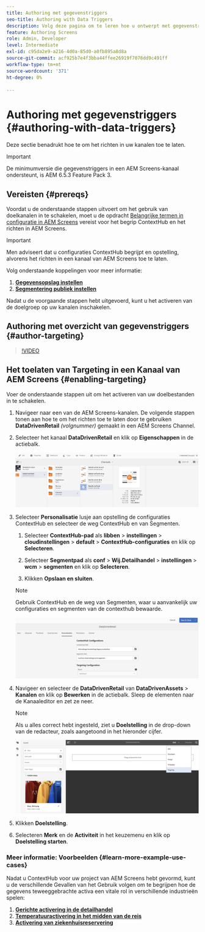 ```yaml
---
title: Authoring met gegevenstriggers
seo-title: Authoring with Data Triggers
description: Volg deze pagina om te leren hoe u ontwerpt met gegevenstriggers.
feature: Authoring Screens
role: Admin, Developer
level: Intermediate
exl-id: c95da2e9-a216-4d0a-85d0-a0fb895a8d8a
source-git-commit: acf925b7e4f3bba44ffee26919f7078dd9c491ff
workflow-type: tm+mt
source-wordcount: '371'
ht-degree: 0%

---
```


# Authoring met gegevenstriggers {#authoring-with-data-triggers}

Deze sectie benadrukt hoe te om het richten in uw kanalen toe te laten.

>[!IMPORTANT]
>
>De minimumversie die gegevenstriggers in een AEM Screens-kanaal ondersteunt, is AEM 6.5.3 Feature Pack 3.

## Vereisten {#prereqs}

Voordat u de onderstaande stappen uitvoert om het gebruik van doelkanalen in te schakelen, moet u de opdracht [Belangrijke termen in configuratie in AEM Screens](configuring-context-hub.md) vereist voor het begrip ContextHub en het richten in AEM Screens.

>[!IMPORTANT]
>
>Men adviseert dat u configuraties ContextHub begrijpt en opstelling, alvorens het richten in een kanaal van AEM Screens toe te laten.

Volg onderstaande koppelingen voor meer informatie:

1. **[Gegevensopslag instellen](configuring-context-hub.md)**
1. **[Segmentering publiek instellen](configuring-context-hub.md)**

Nadat u de voorgaande stappen hebt uitgevoerd, kunt u het activeren van de doelgroep op uw kanalen inschakelen.

## Authoring met overzicht van gegevenstriggers {#author-targeting}

>[!VIDEO](https://video.tv.adobe.com/v/31921)

## Het toelaten van Targeting in een Kanaal van AEM Screens {#enabling-targeting}

Voer de onderstaande stappen uit om het activeren van uw doelbestanden in te schakelen.

1. Navigeer naar een van de AEM Screens-kanalen. De volgende stappen tonen aan hoe te om het richten toe te laten door te gebruiken **DataDrivenRetail** *(volgnummer)* gemaakt in een AEM Screens Channel.

1. Selecteer het kanaal **DataDrivenRetail** en klik op **Eigenschappen** in de actiebalk.

   ![screen_shot_2019-05-01at4332pm](assets/screen_shot_2019-05-01at43332pm.png)

1. Selecteer **Personalisatie** lusje aan opstelling de configuraties ContextHub en selecteer de weg ContextHub en van Segmenten.

   1. Selecteer **ContextHub-pad** als **libben** > **instellingen** > **cloudinstellingen** > **default** > **ContextHub-configuraties** en klik op **Selecteren**.

   1. Selecteer **Segmentpad** als **conf** > **Wij.Detailhandel** > **instellingen** > **wcm** > **segmenten** en klik op **Selecteren**.

   1. Klikken **Opslaan en sluiten**.
   >[!NOTE]
   >
   >Gebruik ContextHub en de weg van Segmenten, waar u aanvankelijk uw configuraties en segmenten van de contexthub bewaarde.

   ![screen_shot_2019-05-01at44030pm](assets/screen_shot_2019-05-01at44030pm.png)

1. Navigeer en selecteer de **DataDrivenRetail** van **DataDrivenAssets** > **Kanalen** en klik op **Bewerken** in de actiebalk. Sleep de elementen naar de Kanaaleditor en zet ze neer.

   >[!NOTE]
   >
   >Als u alles correct hebt ingesteld, ziet u **Doelstelling** in de drop-down van de redacteur, zoals aangetoond in het hieronder cijfer.

   ![screen_shot_2019-05-01at44231pm](assets/screen_shot_2019-05-01at44231pm.png)

1. Klikken **Doelstelling**.

1. Selecteren **Merk** en de **Activiteit** in het keuzemenu en klik op **Doelstelling starten**.

### Meer informatie: Voorbeelden {#learn-more-example-use-cases}

Nadat u ContextHub voor uw project van AEM Screens hebt gevormd, kunt u de verschillende Gevallen van het Gebruik volgen om te begrijpen hoe de gegevens teweeggebrachte activa een vitale rol in verschillende industrieën spelen:

1. **[Gerichte activering in de detailhandel](retail-inventory-activation.md)**
1. **[Temperatuuractivering in het midden van de reis](local-temperature-activation.md)**
1. **[Activering van ziekenhuisreservering](hospitality-reservation-activation.md)**

